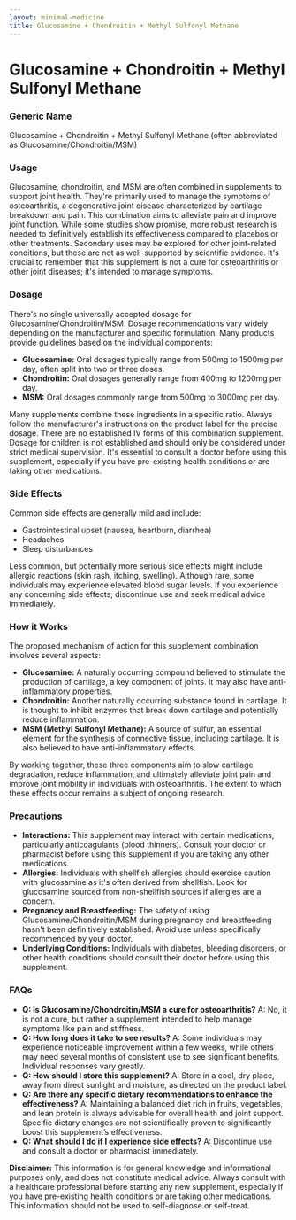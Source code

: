 ```yaml
---
layout: minimal-medicine
title: Glucosamine + Chondroitin + Methyl Sulfonyl Methane
---
```


# Glucosamine + Chondroitin + Methyl Sulfonyl Methane
### Generic Name
Glucosamine + Chondroitin + Methyl Sulfonyl Methane (often abbreviated as Glucosamine/Chondroitin/MSM)

### Usage
Glucosamine, chondroitin, and MSM are often combined in supplements to support joint health.  They're primarily used to manage the symptoms of osteoarthritis, a degenerative joint disease characterized by cartilage breakdown and pain.  This combination aims to alleviate pain and improve joint function. While some studies show promise, more robust research is needed to definitively establish its effectiveness compared to placebos or other treatments.  Secondary uses may be explored for other joint-related conditions, but these are not as well-supported by scientific evidence.  It's crucial to remember that this supplement is not a cure for osteoarthritis or other joint diseases; it's intended to manage symptoms.

### Dosage
There's no single universally accepted dosage for Glucosamine/Chondroitin/MSM.  Dosage recommendations vary widely depending on the manufacturer and specific formulation.  Many products provide guidelines based on the individual components:

* **Glucosamine:**  Oral dosages typically range from 500mg to 1500mg per day, often split into two or three doses.
* **Chondroitin:** Oral dosages generally range from 400mg to 1200mg per day.
* **MSM:** Oral dosages commonly range from 500mg to 3000mg per day.

Many supplements combine these ingredients in a specific ratio.  Always follow the manufacturer's instructions on the product label for the precise dosage.  There are no established IV forms of this combination supplement.  Dosage for children is not established and should only be considered under strict medical supervision.  It's essential to consult a doctor before using this supplement, especially if you have pre-existing health conditions or are taking other medications.

### Side Effects
Common side effects are generally mild and include:

* Gastrointestinal upset (nausea, heartburn, diarrhea)
* Headaches
* Sleep disturbances


Less common, but potentially more serious side effects might include allergic reactions (skin rash, itching, swelling). Although rare, some individuals may experience elevated blood sugar levels.  If you experience any concerning side effects, discontinue use and seek medical advice immediately.

### How it Works
The proposed mechanism of action for this supplement combination involves several aspects:

* **Glucosamine:**  A naturally occurring compound believed to stimulate the production of cartilage, a key component of joints.  It may also have anti-inflammatory properties.
* **Chondroitin:**  Another naturally occurring substance found in cartilage.  It is thought to inhibit enzymes that break down cartilage and potentially reduce inflammation.
* **MSM (Methyl Sulfonyl Methane):**  A source of sulfur, an essential element for the synthesis of connective tissue, including cartilage. It is also believed to have anti-inflammatory effects.

By working together, these three components aim to slow cartilage degradation, reduce inflammation, and ultimately alleviate joint pain and improve joint mobility in individuals with osteoarthritis.  The extent to which these effects occur remains a subject of ongoing research.

### Precautions
* **Interactions:** This supplement may interact with certain medications, particularly anticoagulants (blood thinners).  Consult your doctor or pharmacist before using this supplement if you are taking any other medications.
* **Allergies:**  Individuals with shellfish allergies should exercise caution with glucosamine as it's often derived from shellfish. Look for glucosamine sourced from non-shellfish sources if allergies are a concern.
* **Pregnancy and Breastfeeding:**  The safety of using Glucosamine/Chondroitin/MSM during pregnancy and breastfeeding hasn't been definitively established.  Avoid use unless specifically recommended by your doctor.
* **Underlying Conditions:**  Individuals with diabetes, bleeding disorders, or other health conditions should consult their doctor before using this supplement.


### FAQs
* **Q: Is Glucosamine/Chondroitin/MSM a cure for osteoarthritis?**  A: No, it is not a cure, but rather a supplement intended to help manage symptoms like pain and stiffness.
* **Q: How long does it take to see results?** A:  Some individuals may experience noticeable improvement within a few weeks, while others may need several months of consistent use to see significant benefits.  Individual responses vary greatly.
* **Q: How should I store this supplement?** A: Store in a cool, dry place, away from direct sunlight and moisture, as directed on the product label.
* **Q: Are there any specific dietary recommendations to enhance the effectiveness?** A:  Maintaining a balanced diet rich in fruits, vegetables, and lean protein is always advisable for overall health and joint support. Specific dietary changes are not scientifically proven to significantly boost this supplement’s effectiveness.
* **Q:  What should I do if I experience side effects?** A: Discontinue use and consult a doctor or pharmacist immediately.


**Disclaimer:**  This information is for general knowledge and informational purposes only, and does not constitute medical advice.  Always consult with a healthcare professional before starting any new supplement, especially if you have pre-existing health conditions or are taking other medications.  This information should not be used to self-diagnose or self-treat.
